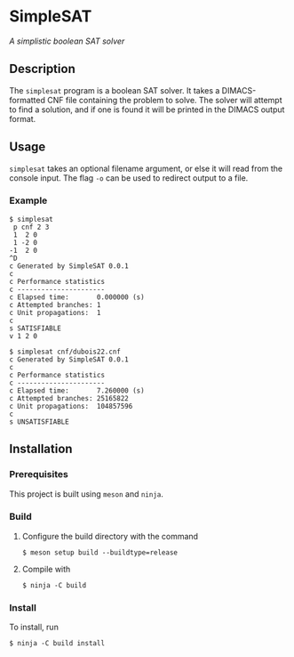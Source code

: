
# SimpleSAT

_A simplistic boolean SAT solver_

## Description

The `simplesat` program is a boolean SAT solver. It takes a DIMACS-formatted
CNF file containing the problem to solve. The solver will attempt to find a
solution, and if one is found it will be printed in the DIMACS output format.

## Usage

`simplesat` takes an optional filename argument, or else it will read from
the console input. The flag `-o` can be used to redirect output to a file.

### Example

```
$ simplesat
 p cnf 2 3
 1  2 0
 1 -2 0
-1  2 0
^D
c Generated by SimpleSAT 0.0.1
c
c Performance statistics
c ----------------------
c Elapsed time:       0.000000 (s)
c Attempted branches: 1
c Unit propagations:  1
c
s SATISFIABLE
v 1 2 0
```
```
$ simplesat cnf/dubois22.cnf
c Generated by SimpleSAT 0.0.1
c
c Performance statistics
c ----------------------
c Elapsed time:       7.260000 (s)
c Attempted branches: 25165822
c Unit propagations:  104857596
c
s UNSATISFIABLE
```

## Installation

### Prerequisites

This project is built using `meson` and `ninja`.

### Build

1. Configure the build directory with the command
   ```
   $ meson setup build --buildtype=release
   ```

2. Compile with
   ```
   $ ninja -C build
   ```

### Install

To install, run
```
$ ninja -C build install
```

